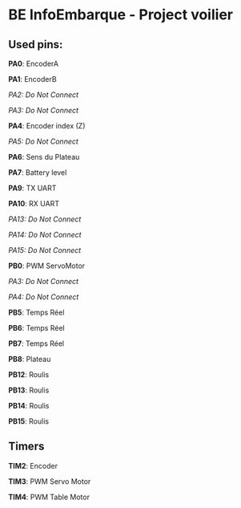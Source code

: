 # BE InfoEmbarque - Project voilier

## Used pins:

**PA0**:    EncoderA

**PA1**:    EncoderB

_PA2:    Do Not Connect_

_PA3:    Do Not Connect_

**PA4**:    Encoder index (Z)

_PA5:    Do Not Connect_

**PA6**:    Sens du Plateau

**PA7**:    Battery level
    
**PA9**:    TX UART

**PA10**:   RX UART

_PA13:    Do Not Connect_

_PA14:    Do Not Connect_

_PA15:    Do Not Connect_

**PB0**:    PWM ServoMotor

_PA3:    Do Not Connect_

_PA4:    Do Not Connect_

**PB5**:    Temps Réel

**PB6**:    Temps Réel

**PB7**:    Temps Réel

**PB8**:    Plateau

**PB12**:    Roulis

**PB13**:    Roulis

**PB14**:    Roulis

**PB15**:    Roulis



## Timers

**TIM2**:    Encoder

**TIM3**:    PWM Servo Motor

**TIM4**:    PWM Table Motor


